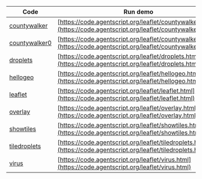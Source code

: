 Code    | Run demo
------- | ------
[countywalker](https://github.com/backspaces/agentscript/tree/master/leaflet/countywalker.html#L1) | [https://code.agentscript.org/leaflet/countywalker.html](https://code.agentscript.org/leaflet/countywalker.html)
[countywalker0](https://github.com/backspaces/agentscript/tree/master/leaflet/countywalker0.html#L1) | [https://code.agentscript.org/leaflet/countywalker0.html](https://code.agentscript.org/leaflet/countywalker0.html)
[droplets](https://github.com/backspaces/agentscript/tree/master/leaflet/droplets.html#L1) | [https://code.agentscript.org/leaflet/droplets.html](https://code.agentscript.org/leaflet/droplets.html)
[hellogeo](https://github.com/backspaces/agentscript/tree/master/leaflet/hellogeo.html#L1) | [https://code.agentscript.org/leaflet/hellogeo.html](https://code.agentscript.org/leaflet/hellogeo.html)
[leaflet](https://github.com/backspaces/agentscript/tree/master/leaflet/leaflet.html#L1) | [https://code.agentscript.org/leaflet/leaflet.html](https://code.agentscript.org/leaflet/leaflet.html)
[overlay](https://github.com/backspaces/agentscript/tree/master/leaflet/overlay.html#L1) | [https://code.agentscript.org/leaflet/overlay.html](https://code.agentscript.org/leaflet/overlay.html)
[showtiles](https://github.com/backspaces/agentscript/tree/master/leaflet/showtiles.html#L1) | [https://code.agentscript.org/leaflet/showtiles.html](https://code.agentscript.org/leaflet/showtiles.html)
[tiledroplets](https://github.com/backspaces/agentscript/tree/master/leaflet/tiledroplets.html#L1) | [https://code.agentscript.org/leaflet/tiledroplets.html](https://code.agentscript.org/leaflet/tiledroplets.html)
[virus](https://github.com/backspaces/agentscript/tree/master/leaflet/virus.html#L1) | [https://code.agentscript.org/leaflet/virus.html](https://code.agentscript.org/leaflet/virus.html)
